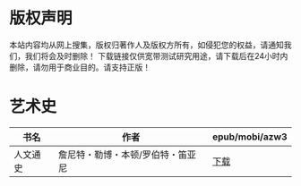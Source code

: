 # 版权声明

本站内容均从网上搜集，版权归著作人及版权方所有，如侵犯您的权益，请通知我们，我们将会及时删除！ 下载链接仅供宽带测试研究用途，请下载后在24小时内删除，请勿用于商业目的。请支持正版！

# 艺术史

| 书名 | 作者 | epub/mobi/azw3 |
| --- | --- | --- |
| 人文通史 | 詹尼特・勒博・本顿/罗伯特・笛亚尼 | [下载](https://url89.ctfile.com/f/31084289-1356984580-283f0e?p=8866) |
